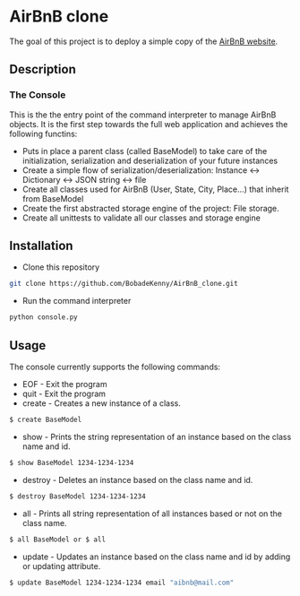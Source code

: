 # AirBnB clone
The goal of this project is to deploy a simple copy of the [AirBnB website](https://airbnb.com).
## Description
### The Console
This is the the entry point of the command interpreter to manage AirBnB objects. It is the first step towards the full web application and achieves the following functins:
* Puts in place a parent class (called BaseModel) to take care of the initialization, serialization and deserialization of your future instances
* Create a simple flow of serialization/deserialization: Instance <-> Dictionary <-> JSON string <-> file
* Create all classes used for AirBnB (User, State, City, Place…) that inherit from BaseModel
* Create the first abstracted storage engine of the project: File storage.
* Create all unittests to validate all our classes and storage engine
## Installation
* Clone this repository
```bash
git clone https://github.com/BobadeKenny/AirBnB_clone.git
```
* Run the command interpreter
```bash
python console.py
```
## Usage
The console currently supports the following commands:
* EOF - Exit the program
* quit - Exit the program
* create - Creates a new instance of a class.
```bash
$ create BaseModel
```
* show - Prints the string representation of an instance based on the class name and id.
```bash
$ show BaseModel 1234-1234-1234
```
* destroy - Deletes an instance based on the class name and id.
```bash
$ destroy BaseModel 1234-1234-1234
```
* all - Prints all string representation of all instances based or not on the class name.
```bash
$ all BaseModel or $ all
```
* update - Updates an instance based on the class name and id by adding or updating attribute.
```bash
$ update BaseModel 1234-1234-1234 email "aibnb@mail.com"
```